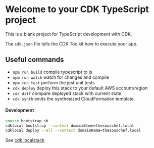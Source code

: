 # Welcome to your CDK TypeScript project

This is a blank project for TypeScript development with CDK.

The `cdk.json` file tells the CDK Toolkit how to execute your app.

## Useful commands

- `npm run build` compile typescript to js
- `npm run watch` watch for changes and compile
- `npm run test` perform the jest unit tests
- `cdk deploy` deploy this stack to your default AWS account/region
- `cdk diff` compare deployed stack with current state
- `cdk synth` emits the synthesized CloudFormation template

#### Development

```sh
source bootstrap.sh
cdklocal bootstrap --context domainName=thesouschef.local
cdklocal deploy --all --context domainName=thesouschef.local
```

See [cdk localstack](https://github.com/localstack/aws-cdk-local)
